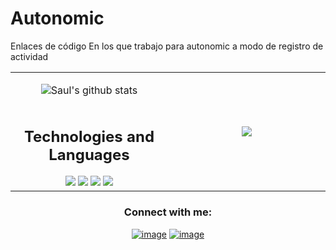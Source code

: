 # Autonomic

Enlaces de código
En los que trabajo para autonomic a modo de registro de actividad

<!--- stats & Trophy (start) -->
<p align="center">
<table align="center">
<tr border="none">
<td width="50%" align="center">
  
  ![Saul's github stats](https://github-readme-stats.vercel.app/api?username=Salem0105&show_icons=true&theme=tokyonight)
  
  <h2 style="display: inline-block">Technologies and Languages</h2>
  
<span> 
  <img src="https://img.shields.io/badge/HTML5-E34F26?style=for-the-badge&logo=html5&logoColor=white">
  <img src="https://img.shields.io/badge/CSS3-1572B6?style=for-the-badge&logo=css3&logoColor=white">
  <img src="https://img.shields.io/badge/JavaScript-F7DF1E?style=for-the-badge&logo=javascript&logoColor=black">
  <img src="https://img.shields.io/badge/Java-ED8B00?style=for-the-badge&logo=java&logoColor=white">

</span>


</td>


<td width="50%" align="center">

  <img  align="center"  src="https://github-readme-stats.anuraghazra1.vercel.app/api/top-langs/?username=Salem0105&theme=tokyonight&hide_border=false&no-bg=true&no-frame=true&langs_count=10"/>
  
  </td>
</tr>
</table>

<h3 align="center">Connect with me:</h3>
<div align="center">

[![image](https://img.shields.io/badge/LinkedIn-0077B5?style=for-the-badge&logo=linkedin&logoColor=white)](https://www.linkedin.com/in/saulperezparra0105/)
[![image](https://img.shields.io/badge/Gmail-D14836?style=for-the-badge&logo=gmail&logoColor=white)](mailto:saulperez0105@gmail.com)
  
</div>